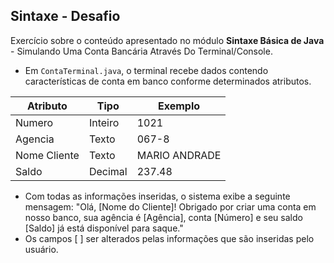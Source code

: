 ## Sintaxe - Desafio

Exercício sobre o conteúdo apresentado no módulo **Sintaxe Básica de Java** - Simulando Uma Conta Bancária Através Do Terminal/Console.   

- Em `ContaTerminal.java`, o terminal recebe dados contendo características de conta em banco conforme determinados atributos.   

| Atributo  | Tipo     | Exemplo   
| --------- | ---------| ------- 
| Numero    | Inteiro  | 1021 
| Agencia   | Texto    | 067-8
| Nome Cliente | Texto    | MARIO ANDRADE
| Saldo | Decimal |237.48

- Com todas as informações inseridas, o sistema exibe a seguinte mensagem: "Olá, [Nome do Cliente]! Obrigado por criar uma conta em nosso banco, sua agência é [Agência], conta [Número] e seu saldo [Saldo] já está disponível para saque."
- Os campos [ ] ser alterados pelas informações que são inseridas pelo usuário. 
